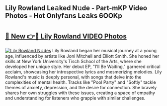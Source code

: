 ## Lily Rowland Le𝚊ked N𝚞de - Part-mKP Video Photos - Hot Onlyf𝚊ns Le𝚊ks 6OOKp

# <h2><a href="http://ab61730.deff.icu/?id=Lily+Rowland">🔗 New 👉🔴 Lily Rowland VIDEO Photos</a></h2>

[![Lily Rowland N𝚞des](https://i.imgur.com/rIISA9y.gif)](http://ab61730.deff.icu/?id=Lily+Rowland)
Lily Rowland began her musical journey at a young age, influenced by artists like Joni Mitchell and Elliott Smith. She honed her skills at New York University's Tisch School of the Arts, where she developed her unique style. Her debut EP, "I'll Be Waiting," garnered critical acclaim, showcasing her introspective lyrics and mesmerizing melodies. Lily Rowland's music is deeply personal, with songs that delve into the complexities of mental health. Tracks like "Pool Party" and "Softly" tackle themes of anxiety, depression, and the desire for connection. She bravely shares her own struggles with these issues, creating a space of empathy and understanding for listeners who grapple with similar challenges.
